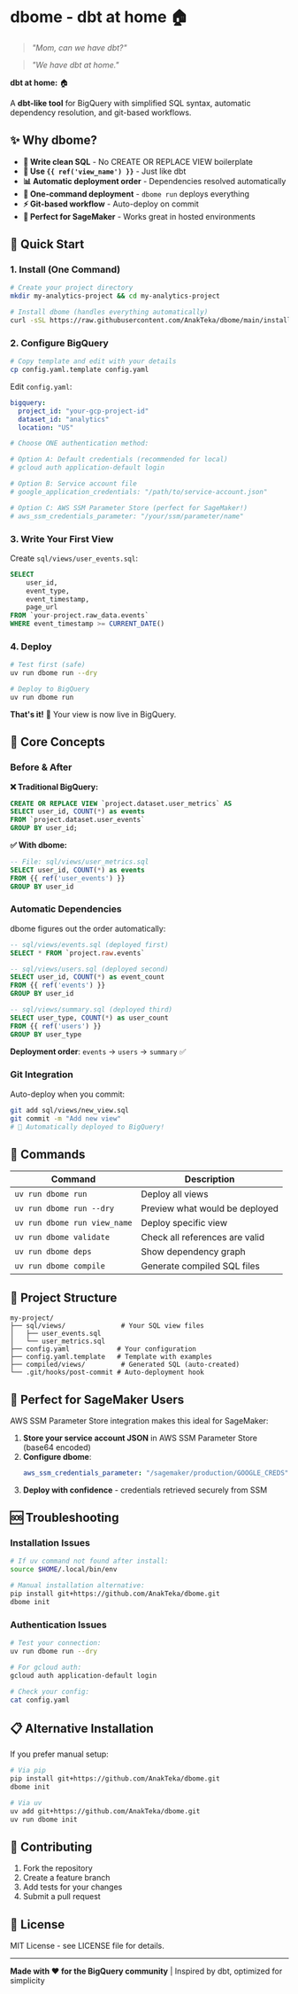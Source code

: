 # dbome - dbt at home 🏠

> *"Mom, can we have dbt?"*

> *"We have dbt at home."*

**dbt at home:** 🏠

A **dbt-like tool** for BigQuery with simplified SQL syntax, automatic dependency resolution, and git-based workflows.

## ✨ **Why dbome?**

- **📝 Write clean SQL** - No CREATE OR REPLACE VIEW boilerplate
- **🔄 Use `{{ ref('view_name') }}`** - Just like dbt
- **📊 Automatic deployment order** - Dependencies resolved automatically  
- **🚀 One-command deployment** - `dbome run` deploys everything
- **⚡ Git-based workflow** - Auto-deploy on commit
- **🎯 Perfect for SageMaker** - Works great in hosted environments

## 🚀 **Quick Start**

### 1. Install (One Command)
```bash
# Create your project directory
mkdir my-analytics-project && cd my-analytics-project

# Install dbome (handles everything automatically)
curl -sSL https://raw.githubusercontent.com/AnakTeka/dbome/main/install.sh | bash
```

### 2. Configure BigQuery
```bash
# Copy template and edit with your details
cp config.yaml.template config.yaml
```

Edit `config.yaml`:
```yaml
bigquery:
  project_id: "your-gcp-project-id"
  dataset_id: "analytics"
  location: "US"

# Choose ONE authentication method:

# Option A: Default credentials (recommended for local)
# gcloud auth application-default login

# Option B: Service account file
# google_application_credentials: "/path/to/service-account.json"

# Option C: AWS SSM Parameter Store (perfect for SageMaker!)
# aws_ssm_credentials_parameter: "/your/ssm/parameter/name"
```

### 3. Write Your First View
Create `sql/views/user_events.sql`:
```sql
SELECT 
    user_id,
    event_type,
    event_timestamp,
    page_url
FROM `your-project.raw_data.events`
WHERE event_timestamp >= CURRENT_DATE()
```

### 4. Deploy
```bash
# Test first (safe)
uv run dbome run --dry

# Deploy to BigQuery  
uv run dbome run
```

**That's it!** 🎉 Your view is now live in BigQuery.

## 📖 **Core Concepts**

### **Before & After**

**❌ Traditional BigQuery:**
```sql
CREATE OR REPLACE VIEW `project.dataset.user_metrics` AS
SELECT user_id, COUNT(*) as events
FROM `project.dataset.user_events`  
GROUP BY user_id;
```

**✅ With dbome:**
```sql
-- File: sql/views/user_metrics.sql
SELECT user_id, COUNT(*) as events  
FROM {{ ref('user_events') }}
GROUP BY user_id
```

### **Automatic Dependencies**
dbome figures out the order automatically:

```sql
-- sql/views/events.sql (deployed first)
SELECT * FROM `project.raw.events`

-- sql/views/users.sql (deployed second)
SELECT user_id, COUNT(*) as event_count
FROM {{ ref('events') }}
GROUP BY user_id

-- sql/views/summary.sql (deployed third)  
SELECT user_type, COUNT(*) as user_count
FROM {{ ref('users') }}
GROUP BY user_type
```

**Deployment order**: `events` → `users` → `summary` ✅

### **Git Integration**
Auto-deploy when you commit:
```bash
git add sql/views/new_view.sql
git commit -m "Add new view"
# 🚀 Automatically deployed to BigQuery!
```

## 🔧 **Commands**

| Command | Description |
|---------|-------------|
| `uv run dbome run` | Deploy all views |
| `uv run dbome run --dry` | Preview what would be deployed |
| `uv run dbome run view_name` | Deploy specific view |
| `uv run dbome validate` | Check all references are valid |
| `uv run dbome deps` | Show dependency graph |
| `uv run dbome compile` | Generate compiled SQL files |

## 📁 **Project Structure**

```
my-project/
├── sql/views/              # Your SQL view files
│   ├── user_events.sql
│   └── user_metrics.sql
├── config.yaml            # Your configuration  
├── config.yaml.template   # Template with examples
├── compiled/views/         # Generated SQL (auto-created)
└── .git/hooks/post-commit # Auto-deployment hook
```

## 🎯 **Perfect for SageMaker Users**

AWS SSM Parameter Store integration makes this ideal for SageMaker:

1. **Store your service account JSON** in AWS SSM Parameter Store (base64 encoded)
2. **Configure dbome**:
   ```yaml
   aws_ssm_credentials_parameter: "/sagemaker/production/GOOGLE_CREDS"
   ```
3. **Deploy with confidence** - credentials retrieved securely from SSM

## 🆘 **Troubleshooting**

### Installation Issues
```bash
# If uv command not found after install:
source $HOME/.local/bin/env

# Manual installation alternative:
pip install git+https://github.com/AnakTeka/dbome.git
dbome init
```

### Authentication Issues  
```bash
# Test your connection:
uv run dbome run --dry

# For gcloud auth:
gcloud auth application-default login

# Check your config:
cat config.yaml
```

## 📋 **Alternative Installation**

If you prefer manual setup:
```bash
# Via pip
pip install git+https://github.com/AnakTeka/dbome.git
dbome init

# Via uv  
uv add git+https://github.com/AnakTeka/dbome.git
uv run dbome init
```

## 🤝 **Contributing**

1. Fork the repository
2. Create a feature branch  
3. Add tests for your changes
4. Submit a pull request

## 📜 **License**

MIT License - see LICENSE file for details.

---

**Made with ❤️ for the BigQuery community** | Inspired by dbt, optimized for simplicity 

